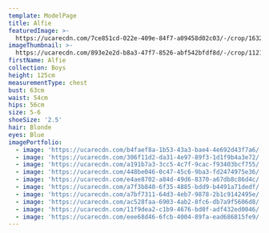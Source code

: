 ```yaml
---
template: ModelPage
title: Alfie
featuredImage: >-
  https://ucarecdn.com/7ce851cd-022e-409e-84f7-a09458d02c03/-/crop/1632x1335/0,97/-/preview/
imageThumbnail: >-
  https://ucarecdn.com/893e2e2d-b8a3-47f7-8526-abf542bfdf8d/-/crop/1121x1581/253,0/-/preview/
firstName: Alfie
collection: Boys
height: 125cm
measurementType: chest
bust: 63cm
waist: 54cm
hips: 56cm
size: 5-6
shoeSize: '2.5'
hair: Blonde
eyes: Blue
imagePortfolio:
  - image: 'https://ucarecdn.com/b4faef8a-1b53-43a3-bae4-4e692d43f7a6/'
  - image: 'https://ucarecdn.com/306f11d2-da31-4e97-89f3-1d1f9b4a3e72/'
  - image: 'https://ucarecdn.com/a191b7a3-3cc5-4c7f-9cac-f93403bcf755/'
  - image: 'https://ucarecdn.com/448be046-0c47-45c6-9ba3-fd2474975e36/'
  - image: 'https://ucarecdn.com/e4ae8702-a84d-49d6-8370-a67db8c86d4c/'
  - image: 'https://ucarecdn.com/a7f3b840-6f35-4885-bdd9-b4491a71dedf/'
  - image: 'https://ucarecdn.com/a7bf7311-64d3-4eb7-9878-2b1c9142495e/'
  - image: 'https://ucarecdn.com/ac528faa-6903-4ab2-8fc6-db7a9f5606d8/'
  - image: 'https://ucarecdn.com/11f9dea2-c1b9-4676-bd0f-adf432ed0046/'
  - image: 'https://ucarecdn.com/eee68d46-6fcb-4004-89fa-ead686815fe9/'
---
```


